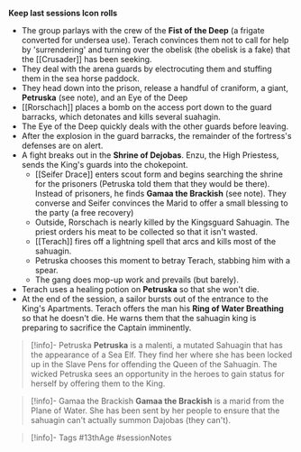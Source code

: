 **Keep last sessions Icon rolls**
- The group parlays with the crew of the **Fist of the Deep** (a frigate converted for undersea use).  Terach convinces them not to call for help by 'surrendering' and turning over the obelisk (the obelisk is a fake) that the [[Crusader]] has been seeking.
- They deal with the arena guards by electrocuting them and stuffing them in the sea horse paddock.
- They head down into the prison, release a handful of craniform, a giant, **Petruska** (see note), and an Eye of the Deep
- [[Rorschach]] places a bomb on the access port down to the guard  barracks, which detonates and kills several suahagin.
- The Eye of the Deep quickly deals with the other guards before leaving.
- After the explosion in the guard barracks, the remainder of the fortress's defenses are on alert.
- A fight breaks out in the **Shrine of Dejobas**.  Enzu, the High Priestess, sends the King's guards into the chokepoint.
	- [[Seifer Drace]] enters scout form and begins searching the shrine for the prisoners (Petruska told them that they would be there).  Instead of prisoners, he finds **Gamaa the Brackish** (see note).  They converse and Seifer convinces the Marid to offer a small blessing to the party (a free recovery)
	- Outside, Rorschach is nearly killed by the Kingsguard Sahuagin.  The priest orders his meat to be collected so that it isn't wasted.
	- [[Terach]] fires off a lightning spell that arcs and kills most of the sahuagin.
	- Petruska chooses this moment to betray Terach, stabbing him with a spear.
	- The gang does mop-up work and prevails (but barely).
- Terach uses a healing potion on **Petruska** so that she won't die.
- At the end of the session, a sailor bursts out of the entrance to the King's Apartments.  Terach offers the man his **Ring of Water Breathing** so that he doesn't die.  He warns them that the sahuagin king is preparing to sacrifice the Captain imminently.

> [!info]- Petruska
> **Petruska** is a malenti, a mutated Sahuagin that has the appearance of a Sea Elf.  They find her where she has been locked up in the Slave Pens for offending the Queen of the Sahuagin.  The wicked Petruska sees an opportunity in the heroes to gain status for herself by offering them to the King.

> [!info]- Gamaa the Brackish
> **Gamaa the Brackish** is a marid from the Plane of Water.  She has been sent by her people to ensure that the sahuagin can't actually summon Dajobas (they can't).

> [!info]- Tags
> #13thAge #sessionNotes 

